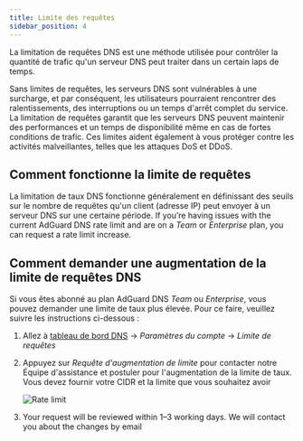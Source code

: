 ```yaml
---
title: Limite des requêtes
sidebar_position: 4
---
```


La limitation de requêtes DNS est une méthode utilisée pour contrôler la quantité de trafic qu'un serveur DNS peut traiter dans un certain laps de temps.

Sans limites de requêtes, les serveurs DNS sont vulnérables à une surcharge, et par conséquent, les utilisateurs pourraient rencontrer des ralentissements, des interruptions ou un temps d'arrêt complet du service. La limitation de requêtes garantit que les serveurs DNS peuvent maintenir des performances et un temps de disponibilité même en cas de fortes conditions de trafic. Ces limites aident également à vous protéger contre les activités malveillantes, telles que les attaques DoS et DDoS.

## Comment fonctionne la limite de requêtes

La limitation de taux DNS fonctionne généralement en définissant des seuils sur le nombre de requêtes qu'un client (adresse IP) peut envoyer à un serveur DNS sur une certaine période. If you’re having issues with the current AdGuard DNS rate limit and are on a _Team_ or _Enterprise_ plan, you can request a rate limit increase.

## Comment demander une augmentation de la limite de requêtes DNS

Si vous êtes abonné au plan AdGuard DNS _Team_ ou _Enterprise_, vous pouvez demander une limite de taux plus élevée. Pour ce faire, veuillez suivre les instructions ci-dessous :

1. Allez à [tableau de bord DNS](https://adguard-dns.io/dashboard/) → _Paramètres du compte_ → _Limite de requêtes_

2. Appuyez sur _Requête d'augmentation de limite_ pour contacter notre Équipe d'assistance et postuler pour l'augmentation de la limite de taux. Vous devez fournir votre CIDR et la limite que vous souhaitez avoir

     ![Rate limit](https://cdn.adtidy.org/content/kb/dns/private/rate_limit.png)

3. Your request will be reviewed within 1–3 working days. We will contact you about the changes by email
